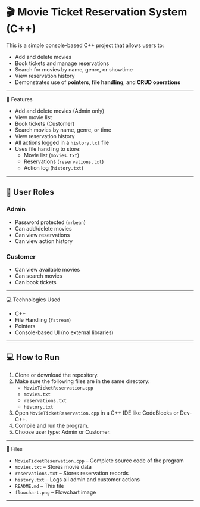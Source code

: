 # 🎬 Movie Ticket Reservation System (C++)

This is a simple console-based C++ project that allows users to:
- Add and delete movies
- Book tickets and manage reservations
- Search for movies by name, genre, or showtime
- View reservation history
- Demonstrates use of **pointers**, **file handling**, and **CRUD operations**

---

🔧 Features

- Add and delete movies (Admin only)
- View movie list
- Book tickets (Customer)
- Search movies by name, genre, or time
- View reservation history
- All actions logged in a `history.txt` file
- Uses file handling to store:
  - Movie list (`movies.txt`)
  - Reservations (`reservations.txt`)
  - Action log (`history.txt`)

---


## 👤 User Roles

### Admin
- Password protected (`mrbean`)
- Can add/delete movies
- Can view reservations
- Can view action history

### Customer
- Can view available movies
- Can search movies
- Can book tickets

---

💻 Technologies Used

- C++  
- File Handling (`fstream`)  
- Pointers  
- Console-based UI (no external libraries)

---


## 💻 How to Run

1. Clone or download the repository.
2. Make sure the following files are in the same directory:
   - `MovieTicketReservation.cpp`
   - `movies.txt`
   - `reservations.txt`
   - `history.txt`
3. Open `MovieTicketReservation.cpp` in a C++ IDE like CodeBlocks or Dev-C++.
4. Compile and run the program.
5. Choose user type: Admin or Customer.

---


📁 Files

- `MovieTicketReservation.cpp` – Complete source code of the program  
- `movies.txt` – Stores movie data
- `reservations.txt` – Stores reservation records
- `history.txt` – Logs all admin and customer actions
- `README.md` – This file  
- `flowchart.png` – Flowchart image  

---

